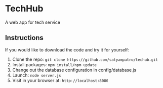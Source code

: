 # TechHub
A web app for tech service

## Instructions

If you would like to download the code and try it for yourself:

1. Clone the repo: `git clone https://github.com/satyampatro/techub.git`
2. Install packages: `npm install/npm update`
3. Change out the database configuration in config/database.js
5. Launch: `node server.js`
6. Visit in your browser at: `http://localhost:8080`
